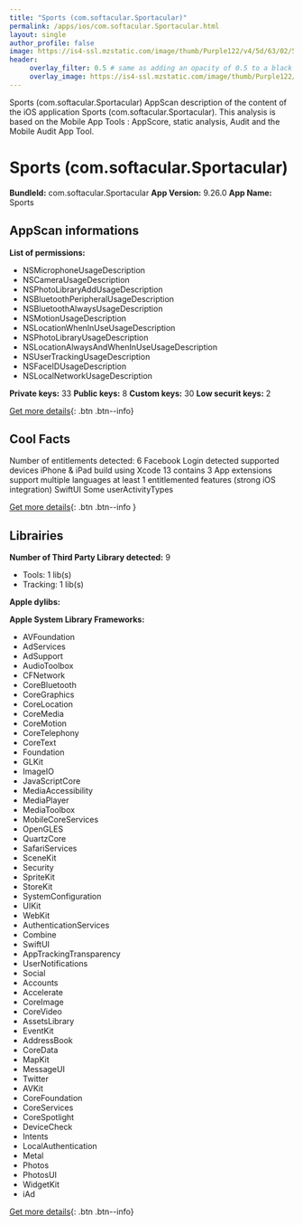 ```yaml
---
title: "Sports (com.softacular.Sportacular)"
permalink: /apps/ios/com.softacular.Sportacular.html
layout: single
author_profile: false
image: https://is4-ssl.mzstatic.com/image/thumb/Purple122/v4/5d/63/02/5d630225-e093-3afb-30c8-93fb98c37fd3/SportsAppIcon-0-1x_U007emarketing-0-7-0-sRGB-85-220.png/512x512bb.jpg
header: 
     overlay_filter: 0.5 # same as adding an opacity of 0.5 to a black background
     overlay_image: https://is4-ssl.mzstatic.com/image/thumb/Purple122/v4/5d/63/02/5d630225-e093-3afb-30c8-93fb98c37fd3/SportsAppIcon-0-1x_U007emarketing-0-7-0-sRGB-85-220.png/512x512bb.jpg
---
```

Sports (com.softacular.Sportacular) AppScan description of the content of the iOS application Sports (com.softacular.Sportacular). This analysis is based on the Mobile App Tools : AppScore, static analysis, Audit and the Mobile Audit App Tool.

# Sports (com.softacular.Sportacular)

**BundleId:** com.softacular.Sportacular
**App Version:** 9.26.0
**App Name:** Sports


## AppScan informations 

**List of permissions:** 
- NSMicrophoneUsageDescription
- NSCameraUsageDescription
- NSPhotoLibraryAddUsageDescription
- NSBluetoothPeripheralUsageDescription
- NSBluetoothAlwaysUsageDescription
- NSMotionUsageDescription
- NSLocationWhenInUseUsageDescription
- NSPhotoLibraryUsageDescription
- NSLocationAlwaysAndWhenInUseUsageDescription
- NSUserTrackingUsageDescription
- NSFaceIDUsageDescription
- NSLocalNetworkUsageDescription
  
  
**Private keys:** 33
**Public keys:** 8
**Custom keys:** 30
**Low securit keys:** 2
  
[Get more details](/pricing.html){: .btn .btn--info}

## Cool Facts

Number of entitlements detected: 6
Facebook Login detected
supported devices iPhone & iPad
build using Xcode 13
contains 3 App extensions
support multiple languages
at least 1 entitlemented features (strong iOS integration)
SwiftUI
Some userActivityTypes
  
[Get more details](/pricing.html){: .btn .btn--info }

## Librairies 
**Number of Third Party Library detected:** 9
- Tools: 1 lib(s)
- Tracking: 1 lib(s)


**Apple dylibs:**


**Apple System Library Frameworks:**
- AVFoundation
- AdServices
- AdSupport
- AudioToolbox
- CFNetwork
- CoreBluetooth
- CoreGraphics
- CoreLocation
- CoreMedia
- CoreMotion
- CoreTelephony
- CoreText
- Foundation
- GLKit
- ImageIO
- JavaScriptCore
- MediaAccessibility
- MediaPlayer
- MediaToolbox
- MobileCoreServices
- OpenGLES
- QuartzCore
- SafariServices
- SceneKit
- Security
- SpriteKit
- StoreKit
- SystemConfiguration
- UIKit
- WebKit
- AuthenticationServices
- Combine
- SwiftUI
- AppTrackingTransparency
- UserNotifications
- Social
- Accounts
- Accelerate
- CoreImage
- CoreVideo
- AssetsLibrary
- EventKit
- AddressBook
- CoreData
- MapKit
- MessageUI
- Twitter
- AVKit
- CoreFoundation
- CoreServices
- CoreSpotlight
- DeviceCheck
- Intents
- LocalAuthentication
- Metal
- Photos
- PhotosUI
- WidgetKit
- iAd


  
[Get more details](/pricing.html){: .btn .btn--info}

